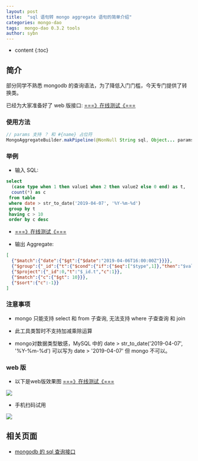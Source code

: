```yaml
---
layout: post
title:  "sql 语句转 mongo aggregate 语句的简单介绍"
categories: mongo-dao
tags:  mongo-dao 0.3.2 tools
author: sybn
---
```


* content
{:toc}

## 简介

部分同学不熟悉 mongodb 的查询语法，为了降低入门门槛，今天专门提供了转换类。

已经为大家准备好了 web 版接口: [===》在线测试《===](http://java.linpengfei.cn:8081/dw-api-sql/aggregate.html)





### 使用方法
```java
// params 支持 ？ 和 #{name} 占位符
MongoAggregateBuilder.makPipeline(@NonNull String sql, Object... params)
```


### 举例

* 输入 SQL: 

```sql
select
  (case type when 1 then value1 when 2 then value2 else 0 end) as t,
  count(*) as c
 from table
 where date > str_to_date('2019-04-07', '%Y-%m-%d')
 group by t
 having c > 10
 order by c desc
```

- [===》在线测试《===](http://java.linpengfei.cn:8081/dw-api-sql/aggregate.html?sql_demo=mongo_aggregate_demo_1)

* 输出 Aggregate: 

```json
[
  {"$match":{"date":{"$gt":{"$date":"2019-04-06T16:00:00Z"}}}},
  {"$group":{"_id":{"t":{"$cond":{"if":{"$eq":["$type",1]},"then":"$value1","else":{"$cond":{"if":{"$eq":["$type",2]},"then":"$value2","else":0}}}}},"c":{"$sum":1}}},
  {"$project":{"_id":0,"t":"$_id.t","c":1}},
  {"$match":{"c":{"$gt": 10}}},
  {"$sort":{"c":-1}}
]
```

### 注意事项 

* mongo 只能支持 select 和 from 子查询, 无法支持 where 子查查询 和 join

* 此工具类暂时不支持加减乘除运算

* mongo对数据类型敏感，MySQL 中的 date > str_to_date('2019-04-07', '%Y-%m-%d') 可以写为 date > '2019-04-07' 但 mongo 不可以。

### web 版

* 以下是web版效果图  [===》在线测试《===](http://java.linpengfei.cn:8081/dw-api-sql/aggregate.html)

![]({{site.baseurl}}/images/sql_query_convert_mongo_aggregate_3.png)

* 手机扫码试用

![]({{site.baseurl}}/images/rqcode_sql_query-convert-mongo_aggregate.png)

## 相关页面
- [mongodb 的 sql 查询接口]({{site.baseurl}}/2018/09/17/mongo-dao-by-sql/)
